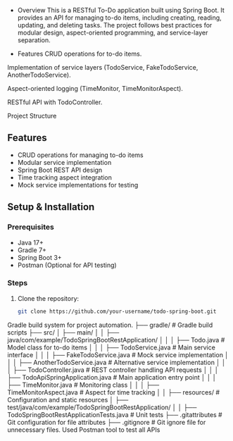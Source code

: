 - Overview
This is a RESTful To-Do application built using Spring Boot.
It provides an API for managing to-do items, including creating, reading, updating, and deleting tasks. 
The project follows best practices for modular design, aspect-oriented programming, and service-layer separation.

- Features
CRUD operations for to-do items.

Implementation of service layers (TodoService, FakeTodoService, AnotherTodoService).

Aspect-oriented logging (TimeMonitor, TimeMonitorAspect).

RESTful API with TodoController.

Project Structure


## Features

- CRUD operations for managing to-do items
- Modular service implementation
- Spring Boot REST API design
- Time tracking aspect integration
- Mock service implementations for testing

## Setup & Installation

### Prerequisites
- Java 17+
- Gradle 7+
- Spring Boot 3+
- Postman (Optional for API testing)

### Steps
1. Clone the repository:
   ```sh
   git clone https://github.com/your-username/todo-spring-boot.git


Gradle build system for project automation.
├── gradle/                # Gradle build scripts
├── src/
│   ├── main/
│   │   ├── java/com/example/TodoSpringBootRestApplication/
│   │   │   ├── Todo.java                    # Model class for to-do items
│   │   │   ├── TodoService.java             # Main service interface
│   │   │   ├── FakeTodoService.java         # Mock service implementation
│   │   │   ├── AnotherTodoService.java      # Alternative service implementation
│   │   │   ├── TodoController.java          # REST controller handling API requests
│   │   │   ├── TodoApiSpringApplication.java # Main application entry point
│   │   │   ├── TimeMonitor.java             # Monitoring class
│   │   │   ├── TimeMonitorAspect.java       # Aspect for time tracking
│   │   ├── resources/                        # Configuration and static resources
│   ├── test/java/com/example/TodoSpringBootRestApplication/
│   │   ├── TodoSpringBootRestApplicationTests.java # Unit tests
├── .gitattributes                               # Git configuration for file attributes
├── .gitignore                                   # Git ignore file for unnecessary files.
Used Postman tool to test all APIs

